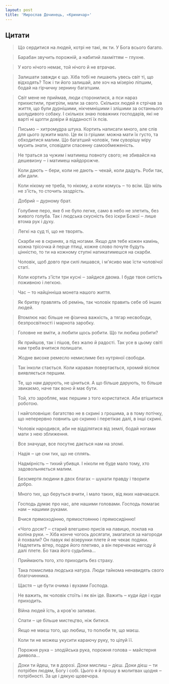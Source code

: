 ```yaml
---
layout: post
title: 'Мирослав Дочинець, «Криничар»'
---
```


## Цитати
>Що сердитися на людей, котрі не такі, як ти. У Бога всього багато.

>Барабан звучить порожній, а набитий лахміттям ‒ глухне.

>У кого нічого немає, той нічого й не втрачає.

>Залишати завжди є що. Хіба тобі не лишають увесь світ ті, що відходять? Тож і ти його залишай, але хоч на мізерію ліпшим, бодай на гірчичну зернину багатшим.

>Світ мене не приймав, люди сторонилися, а пси нараз прихистили, пригріли, мали за свого. Скількох людей я стрічав за життя, що були дурнішими, нікчемнішими і злішими за останнього шолудивого собаку. І скількох знаю поважних господарів, які не варті ні щопти довіри й відданості їх псів.

>Письмо ‒ хитромудра штука. Кортить написати много, але слів для цього зужити мало. Це як із грішми: можна мати їх густо, та обходитися малим. Що багатший чоловік, тим суворішу міру мусить знати, сповідати спасенну самообмеженість.

>Не траться за чужим і матимеш повноту свого; не збивайся на дешевизну ‒ і матимеш найдорожче.

>Коли дають ‒ бери, коли не дають ‒ чекай, коли дадуть. Роби так, аби дали.

>Коли нікому не треба, то нікому, а коли комусь ‒ то всім. Що міль не з'їсть, то сточить заздрість.

>Добрий ‒ дурному брат.

>Голубине перо, яке б не було легке, само в небо не злетить, без живого голуба. Так і людська скусність без іскри Божої ‒ лише втома рук і духу.

>Легкі на суд ті, що не творять.

>Скарби не в скринях, а під ногами. Якщо для тебе кожен камінь, кожна трісочка й перце птиці, кожне слово почуте будуть цінністю, то ти на кожному ступні натикатимешся на скарби.

>Чоловік, щоб довго при силі лишався, і м'ясиво має їсти чоловічої статі.

>Коли кортить з'їсти три кусні ‒ зайдися двома. І буде твоя ситість поживною і легкою.

>Час ‒ то найцінніша монета нашого життя.

>Як бритву правлять об ремінь, так чоловік править себе об інших людей.

>Втомлює нас більше не фізична важкість, а тягар несвободи, безпросвітності і марнота заробку.

>Головне не вміти, а любити щось робити. Що ти любиш робити?

>Як прийшов, так і пішов, без жалю й радості. Так усе в цьому світі нам треба вчитися полишати.

>Жодне високе ремесло немислиме без нутряної свободи.

>Так інколи стається. Коли караван повертається, хромий віслюк виявляється першим.

>Те, що нам дарують, не ціниться. А що більше дарують, то більше звикаємо, наче так воно й має бути.

>Той, хто заробляє, має першим з того користатися. Аби втішитися роботою.

>І найголовніше: багатство не в скрині з грошима, а в тому потічку, що неперервно повнить цю скриню і перетікає далі, в інші скрині.

>Чоловік народився, аби не відділятися від землі, бодай ногами мати з нею зближення.

>Все значуще, все посутнє дається нам на зломі.

>Надія ‒ це сни тих, що не сплять.

>Надмірність ‒ тихий убивця. І ніколи не буде мало тому, хто задовольняється малим.

>Безсмертя людини в двох благах ‒ шукати правду і творити добро.

>Много тих, що беруться вчити, і мало таких, від яких навчаєшся.

>Господь думає про нас, але нашими головами. Господь помагає нам ‒ нашими руками.

>Вчися прямоходінню, прямостоянню і прямосидінню!

>«Чого досяг? ‒ старий влегшено присів на лавицю, поклав на коліна руки. ‒ Хіба конче чогось досягати, змагатися за нагороди й похвали? Он павук які візерунки плете й не чекає подяки. Надлетить вітер, подре його плетиво, а він перечекає негоду й далі плете. Бо така його судьбина…

>Приймають того, хто приходить без страху.

>Така помислива людська натура. Люди тайкома ненавидять свого благочинника.

>Щастя ‒ це бути очима і вухами Господа.

>Не важить, як чоловік стоїть і як він іде. Важить ‒ куди йде і куди приходить.

>Війна людей їсть, а кров'ю запиває.

>Спати ‒ це більше мистецтво, ніж битися.

>Якщо не маєш того, що любиш, то полюби те, що маєш.

>Коли ти не можеш укусити караючу руку, то цілуй її.

>Порожня рука ‒ злодійська рука, порожня голова ‒ майстерня диявола…

>Доки ти йдеш, ти в дорозі. Доки мислиш ‒ дієш. Доки дієш ‒ ти потрібен людям, Богу і собі. Цього я й прошу в молитвах щодня ‒ потрібності. За це і дякую щовечора.
